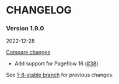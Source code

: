 # CHANGELOG

### Version 1.9.0

2022-12-28

[Compare changes](https://github.com/codevise/pageflow-embedded-video/compare/1-8-stable...v1.9.0)

- Add support for Pageflow 16
  ([#38](https://github.com/codevise/pageflow-embedded-video/pull/38))

See
[1-8-stable branch](https://github.com/codevise/pageflow-embedded-video/blob/1-8-stable/CHANGELOG.md)
for previous changes.
